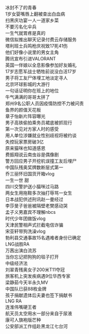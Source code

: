 冰封不了的青春  
1岁女婴嘴唇上翻被查出白血病  
扫黑庆功宴一人一道家乡菜  
不要污名化伞兵  
一生气就胃疼是真的  
微信拟推出聊天记录付费云存储服务  
塔利班士兵鸣枪庆祝致17死41伤  
他们好像小说里的男女主角  
腾讯宣布引进VALORANT  
英国一伴娘以全息影像参加好友婚礼  
17岁志愿军战士牺牲前说没白活17岁  
男子将工友尸体埋工地淡定寻人  
北京环球影城的大游行  
一句话证明你在班上的地位  
牛气满满的哥哥太拼了  
郑州9名公职人员因疫情防控不力被问责  
鱼界的颜值天花板  
章子怡新片阵容曝光  
男子高铁偷拍乘务员裙底被抓现行  
第一次见对方家人时的感受  
用人单位涉嫌就业性别歧视将被约谈  
失控玩家票房破3亿  
原来猫咪也知道感恩  
费振翔说云南虫谷是偶像剧  
警方回应男子开挖机误撞工友后埋尸  
中国队残奥奖牌数断层式第一  
乔三丽怀旧国货开箱vlog  
一生一世 甜  
四川交警护送小猫咪过马路  
两女生用拖鞋多次抽打辱骂一女生  
日本战犯供述刑讯赵一曼经过  
李莎旻子爸爸被隔壁老樊感动哭  
孟子义男嘉宾不理解nbcs  
时代少年团做饭vlog  
天津民警相声式拦截电信诈骗  
宋亚轩带狗洗澡vlog  
勃利县交通事故15名遇难者身份已确定  
LNG战胜RA  
万茜出演白流苏  
当你忘记把狗狗的毯子打开  
中级经济法  
刘翠青残奥女子200米T11夺冠  
旅客机上突发疾病遇9位华西专家  
梁静茹今天半永久MV  
中国队已获88枚金牌  
孩子捐献遗体后夫妻也签下捐献书  
LNG RA  
连淮伟嘴硬王者  
航天员太空用水一部分来自于尿液  
康可人旗袍版芒种  
公安部派工作组赴黑龙江七台河  
